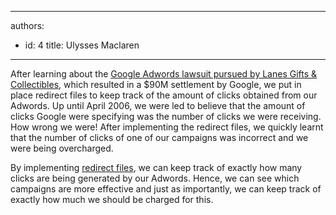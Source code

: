 

---
authors:
  - id: 4
    title: Ulysses Maclaren
---




<span class='intro'> <p>After learning about the&#160;<a href="http&#58;//www.ssw.com.au/SSW/Redirect/News.htm">Google Adwords lawsuit pursued by Lanes Gifts &amp; Collectibles</a>, which resulted in a $90M settlement by Google, we put in place redirect files to keep track of the amount of clicks obtained from our Adwords. Up until April 2006, we were led to believe that the amount of clicks Google were specifying was the number of clicks we were receiving. How wrong we were! After implementing the redirect files, we quickly learnt that the number of clicks of one of our campaigns was incorrect and we were being overcharged.</p> </span>

<p>​By implementing&#160;<a href="http&#58;//www.ssw.com.au/ssw/Standards/Rules/RulesToBetterWebsitesNavigation.aspx#ManageExternalLinks">redirect files</a>, we can keep track of exactly how many clicks are being generated by our Adwords. Hence, we can see which campaigns are more effective and just as importantly, we can keep track of exactly how much we should be charged for this.​​​</p>


